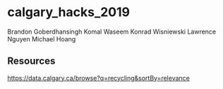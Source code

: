 # calgary_hacks_2019
Brandon Goberdhansingh
Komal Waseem
Konrad Wisniewski
Lawrence Nguyen
Michael Hoang

## Resources
https://data.calgary.ca/browse?q=recycling&sortBy=relevance
